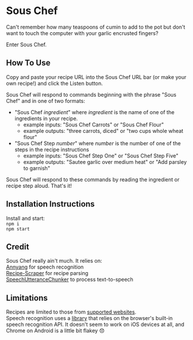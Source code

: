 # Sous Chef
Can't remember how many teaspoons of cumin to add to the pot but don't want to touch the computer with your garlic encrusted fingers?

Enter Sous Chef.

## How To Use

Copy and paste your recipe URL into the Sous Chef URL bar (or make your own recipe!) and click the Listen button.

Sous Chef will respond to commands beginning with the phrase "Sous Chef" and in one of two formats:

* "Sous Chef *ingredient*" where *ingredient* is the name of one of the ingredients in your recipe.
  * example inputs: "Sous Chef Carrots" or "Sous Chef Flour"
  * example outputs: "three carrots, diced" or "two cups whole wheat flour"
* "Sous Chef Step *number*" where *number* is the number of one of the steps in the recipe instructions
  * example inputs: "Sous Chef Step One" or "Sous Chef Step Five"
  * example outputs: "Sautee garlic over medium heat" or "Add parsley to garnish"

Sous Chef will respond to these commands by reading the ingredient or recipe step aloud. That's it!

## Installation Instructions

Install and start:  
`npm i`  
`npm start`  

## Credit

Sous Chef really ain't much. It relies on:  
[Annyang](https://github.com/TalAter/annyang/) for speech recognition  
[Recipe-Scraper](https://github.com/jadkins89/Recipe-Scraper) for recipe parsing  
[SpeechUtteranceChunker](https://gist.github.com/woollsta/2d146f13878a301b36d7#file-chunkify-js) to process text-to-speech  

## Limitations

Recipes are limited to those from [supported websites](https://github.com/jadkins89/Recipe-Scraper#supported-websites).  
Speech recognition uses a [library](https://github.com/TalAter/annyang/) that relies on the browser's built-in speech recognition API. It doesn't seem to work on iOS devices at all, and Chrome on Android is a little bit flakey 😞
